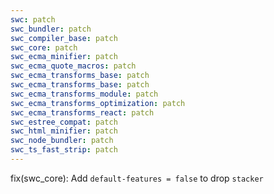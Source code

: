 ```yaml
---
swc: patch
swc_bundler: patch
swc_compiler_base: patch
swc_core: patch
swc_ecma_minifier: patch
swc_ecma_quote_macros: patch
swc_ecma_transforms_base: patch
swc_ecma_transforms_base: patch
swc_ecma_transforms_module: patch
swc_ecma_transforms_optimization: patch
swc_ecma_transforms_react: patch
swc_estree_compat: patch
swc_html_minifier: patch
swc_node_bundler: patch
swc_ts_fast_strip: patch
---
```


fix(swc_core): Add `default-features = false` to drop `stacker`
